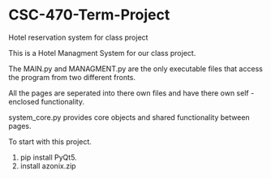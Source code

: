 # CSC-470-Term-Project
Hotel reservation system for class project

This is a Hotel Managment System for our class project.

The MAIN.py and MANAGMENT.py are the only executable files that access
the program from two different fronts.

All the pages are seperated into there own files and have there own self - enclosed functionality.

system_core.py provides core objects and shared functionality between pages.

To start with this project.

1. pip install PyQt5.
2. install azonix.zip
